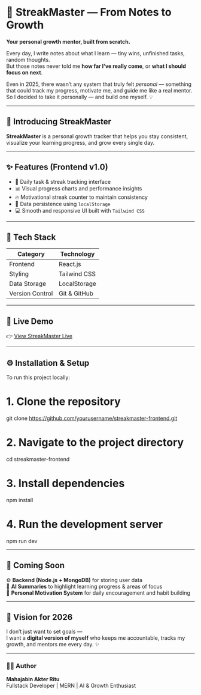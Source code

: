# 🌱 StreakMaster — From Notes to Growth

**Your personal growth mentor, built from scratch.**

Every day, I write notes about what I learn — tiny wins, unfinished tasks, random thoughts.  
But those notes never told me **how far I’ve really come**, or **what I should focus on next**.

Even in 2025, there wasn’t any system that truly felt *personal* — something that could track my progress, motivate me, and guide me like a real mentor.  
So I decided to take it personally — and build one myself. 💡

---

## 🚀 Introducing StreakMaster
**StreakMaster** is a personal growth tracker that helps you stay consistent, visualize your learning progress, and grow every single day.

---

## ✨ Features (Frontend v1.0)

- 🧾 Daily task & streak tracking interface  
- 📊 Visual progress charts and performance insights  
- 🔥 Motivational streak counter to maintain consistency  
- 💾 Data persistence using `localStorage`  
- 💻 Smooth and responsive UI built with `Tailwind CSS`

---

## 🧩 Tech Stack

| Category | Technology |
|-----------|-------------|
| Frontend | React.js |
| Styling | Tailwind CSS |
| Data Storage | LocalStorage |
| Version Control | Git & GitHub |

---

## 🔗 Live Demo

👉 [View StreakMaster Live](https://streakmaster-frontend.netlify.app/)

---

## ⚙️ Installation & Setup

To run this project locally:

# 1. Clone the repository
git clone https://github.com/yourusername/streakmaster-frontend.git

# 2. Navigate to the project directory
cd streakmaster-frontend

# 3. Install dependencies
npm install

# 4. Run the development server
npm run dev

---

## 🔮 Coming Soon  
⚙️ **Backend (Node.js + MongoDB)** for storing user data  
🤖 **AI Summaries** to highlight learning progress & areas of focus  
💬 **Personal Motivation System** for daily encouragement and habit building  

---

## 💭 Vision for 2026  
I don’t just want to set goals —  
I want a **digital version of myself** who keeps me accountable, tracks my growth, and mentors me every day. ✨  

---

### 🧑‍💻 Author  
**Mahajabin Akter Ritu**  
Fullstack Developer | MERN | AI & Growth Enthusiast  
